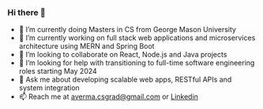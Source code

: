 ### Hi there 👋



- 🔭 I’m currently doing Masters in CS from George Mason University
- 🌱 I’m currently working on full stack web applications and microservices architecture using MERN and Spring Boot
- 👯 I’m looking to collaborate on React, Node.js and Java projects
- 🤔 I’m looking for help with transitioning to full-time software engineering roles starting May 2024
- 💬 Ask me about developing scalable web apps, RESTful APIs and system integration
- 📫 Reach me at averma.csgrad@gmail.com or [Linkedin](https://www.linkedin.com/in/a-verma26/)
